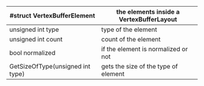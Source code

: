 | #struct VertexBufferElement      | the elements inside a VertexBufferLayout |
|----------------------------------|------------------------------------------|
| unsigned int type                | type of the element                      |
| unsigned int count               | count of the element                     |
| bool normalized                  | if the element is normalized or not      |
| GetSizeOfType(unsigned int type) | gets the size of the type of element     |